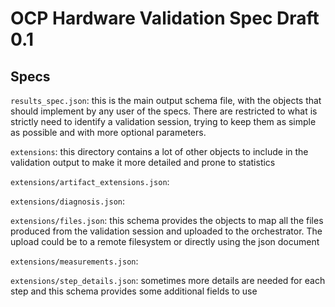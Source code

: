 # OCP Hardware Validation Spec Draft 0.1

## Specs
`results_spec.json`: this is the main output schema file, with the objects that should implement by any user of the specs. There are restricted to what is strictly need to identify a validation session, trying to keep them as simple as possible and with more optional parameters.

`extensions`: this directory contains a lot of other objects to include in the validation output to make it more detailed and prone to statistics

`extensions/artifact_extensions.json`: <Google provide description please>

`extensions/diagnosis.json`: <Google provide description please>

`extensions/files.json`: this schema provides the objects to map all the files produced from the validation session and uploaded to the orchestrator. The upload could be to a remote filesystem or directly using the json document

`extensions/measurements.json`: <Google provide description please>

`extensions/step_details.json`: sometimes more details are needed for each step and this schema provides some additional fields to use
